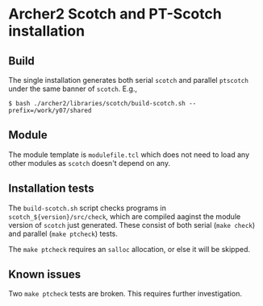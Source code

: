 # Archer2 Scotch and PT-Scotch installation

## Build

The single installation generates both serial `scotch` and parallel `ptscotch` under
the same banner of `scotch`. E.g.,
```
$ bash ./archer2/libraries/scotch/build-scotch.sh --prefix=/work/y07/shared
```

## Module

The module template is `modulefile.tcl` which does not need to load any
other modules as `scotch` doesn't depend on any.

## Installation tests

The `build-scotch.sh` script checks programs in `scotch_${version}/src/check`, which are
compiled aaginst the module version of `scotch` just generated. These consist of both
serial (`make check`) and parallel (`make ptcheck`) tests.

The `make ptcheck` requires an `salloc` allocation, or else it will be skipped.

## Known issues

Two `make ptcheck` tests are broken. This requires further investigation.
